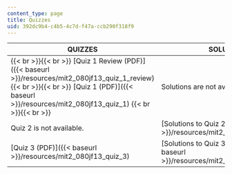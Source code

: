 ```yaml
---
content_type: page
title: Quizzes
uid: 392dc9b4-c4b5-4c7d-f47a-ccb290f318f9
---
```


| QUIZZES | SOLUTIONS |
| --- | --- |
|  {{< br >}}{{< br >}} [Quiz 1 Review (PDF)]({{< baseurl >}}/resources/mit2_080jf13_quiz_1_review) {{< br >}}{{< br >}} [Quiz 1 (PDF)]({{< baseurl >}}/resources/mit2_080jf13_quiz_1) {{< br >}}{{< br >}}  | Solutions are not available for this quiz. |
| Quiz 2 is not available. | [Solutions to Quiz 2 (PDF)]({{< baseurl >}}/resources/mit2_080jf13_quiz_2_sols) |
| [Quiz 3 (PDF)]({{< baseurl >}}/resources/mit2_080jf13_quiz_3) | [Solutions to Quiz 3 (PDF - 1.1MB)]({{< baseurl >}}/resources/mit2_080jf13_quiz_3_sols)